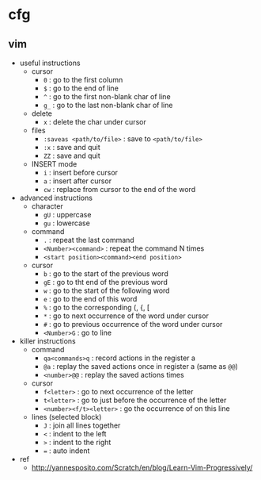 # cfg

## vim
- useful instructions
  - cursor
    - `0`  : go to the first column
    - `$`  : go to the end of line
    - `^`  : go to the first non-blank char of line
    - `g_` : go to the last non-blank char of line
  - delete
    - `x`  : delete the char under cursor
  - files
    - `:saveas <path/to/file>` : save to `<path/to/file>`
    - `:x` : save and quit
    - `ZZ` : save and quit
  - INSERT mode
    - `i`  : insert before cursor
    - `a`  : insert after cursor
    - `cw` : replace from cursor to the end of the word
- advanced instructions
  - character
    - `gU` : uppercase
    - `gu` : lowercase
  - command
    - `.`  : repeat the last command
    - `<Number><command>` : repeat the command N times
    - `<start position><command><end position>`
  - cursor
    - `b`  : go to the start of the previous word
    - `gE` : go to tht end of the previous word
    - `w`  : go to the start of the following word
    - `e`  : go to the end of this word
    - `%`  : go to the corresponding (, {, [
    - `*`  : go to next occurrence of the word under cursor
    - `#`  : go to previous occurrence of the word under cursor
    - `<Number>G` : go to line <Number>
- killer instructions
  - command
    - `qa<commands>q` : record actions in the register a
    - `@a` : replay the saved actions once in register a (same as `@@`)
    - `<number>@@` : replay the saved actions <number> times
  - cursor
    - `f<letter>` : go to next occurrence of the letter
    - `t<letter>` : go to just before the occurrence of the letter
    - `<number><f/t><letter>` : go the <number> occurrence of <letter> on this line
  - lines (selected block)
    - `J`  : join all lines together
    - `<`  : indent to the left
    - `>`  : indent to the right
    - `=`  : auto indent
- ref
  - http://yannesposito.com/Scratch/en/blog/Learn-Vim-Progressively/
